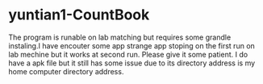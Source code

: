 # yuntian1-CountBook
The program is runable on lab matching but requires some grandle instaling.I have encouter some app strange app stoping on 
the first run on lab mechine but it works at second run. Please give it some patient. I do have a apk file but it still has 
some issue due to its directory address is my home computer directory address.
